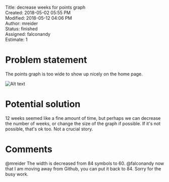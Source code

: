 Title: decrease weeks for points graph  
Created: 2018-05-02 05:55 PM  
Modified: 2018-05-12 04:06 PM  
Author: mreider  
Status: finished  
Assigned: falconandy  
Estimate: 1  

# Problem statement

The points graph is too wide to show up nicely on the home page.

![Alt text](https://monosnap.com/image/Vdjy00ZrGo2x2ssHlzE7sGVH1ky1xh.png)

# Potential solution

12 weeks seemed like a fine amount of time, but perhaps we can decrease the number of weeks, or change the size of the graph if possible. If it's not possible, that's ok too. Not a crucial story.

# Comments

  @mreider The width is decreased from 84 symbols to 60.
  @falconandy now that I am moving away from Github, you can put it back to 84. Sorry for the busy work.
